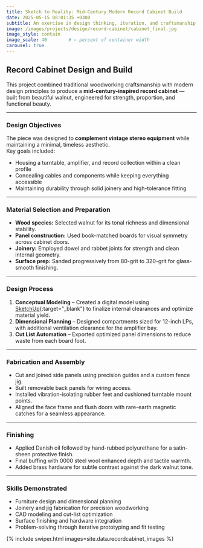 ```yaml
---
title: Sketch to Reality: Mid-Century Modern Record Cabinet Build
date: 2025-05-15 08:01:35 +0300
subtitle: An exercise in design thinking, iteration, and craftsmanship.
image: /images/projects/design/record-cabinet/cabinet_final.jpg
image_style: contain
image_scale: 40        # ← percent of container width
carousel: true
---
```


## Record Cabinet Design and Build

This project combined traditional woodworking craftsmanship with modern design principles to produce a **mid-century-inspired record cabinet** — built from beautiful walnut, engineered for strength, proportion, and functional beauty.

---

### Design Objectives

The piece was designed to **complement vintage stereo equipment** while maintaining a minimal, timeless aesthetic.  
Key goals included:

- Housing a turntable, amplifier, and record collection within a clean profile  
- Concealing cables and components while keeping everything accessible  
- Maintaining durability through solid joinery and high-tolerance fitting  

---

### Material Selection and Preparation

- **Wood species:** Selected walnut for its tonal richness and dimensional stability.  
- **Panel construction:** Used book-matched boards for visual symmetry across cabinet doors.  
- **Joinery:** Employed dowel and rabbet joints for strength and clean internal geometry.  
- **Surface prep:** Sanded progressively from 80-grit to 320-grit for glass-smooth finishing.  

---

### Design Process

1. **Conceptual Modeling** – Created a digital model using [SketchUp](https://www.sketchup.com/){:target="_blank"} to finalize internal clearances and optimize material yield.  
2. **Dimensional Planning** – Designed compartments sized for 12-inch LPs, with additional ventilation clearance for the amplifier bay.  
3. **Cut List Automation** – Exported optimized panel dimensions to reduce waste from each board foot.  

---

### Fabrication and Assembly

- Cut and joined side panels using precision guides and a custom fence jig.  
- Built removable back panels for wiring access.  
- Installed vibration-isolating rubber feet and cushioned turntable mount points.  
- Aligned the face frame and flush doors with rare-earth magnetic catches for a seamless appearance.  

---

### Finishing

- Applied Danish oil followed by hand-rubbed polyurethane for a satin-sheen protective finish.  
- Final buffing with 0000 steel wool enhanced depth and tactile warmth.  
- Added brass hardware for subtle contrast against the dark walnut tone.  

---

### Skills Demonstrated

- Furniture design and dimensional planning  
- Joinery and jig fabrication for precision woodworking  
- CAD modeling and cut-list optimization  
- Surface finishing and hardware integration  
- Problem-solving through iterative prototyping and fit testing  

{% include swiper.html images=site.data.recordcabinet_images %}
